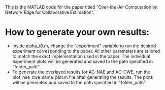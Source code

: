 This is the MATLAB code for the paper titled "Over-the-Air Computation on 
Network Edge for Collaborative Estimation".

# How to generate your own results:
- Inside alpha_t0.m, change the "experiment" variable to run the desired 
experiment corresponding to the paper. All other parameters are tailored to 
match the exact implementation used in the paper. The individual experiment 
plots will be generated and saved to the path specified in "folder_path".
- To generate the overlayed results for AC-NAE and AC-CWE, run the 
plot_nae_cwe_same_plot.m file after generating the results. The plots will be 
generated and saved to the path specified in "folder_path".
